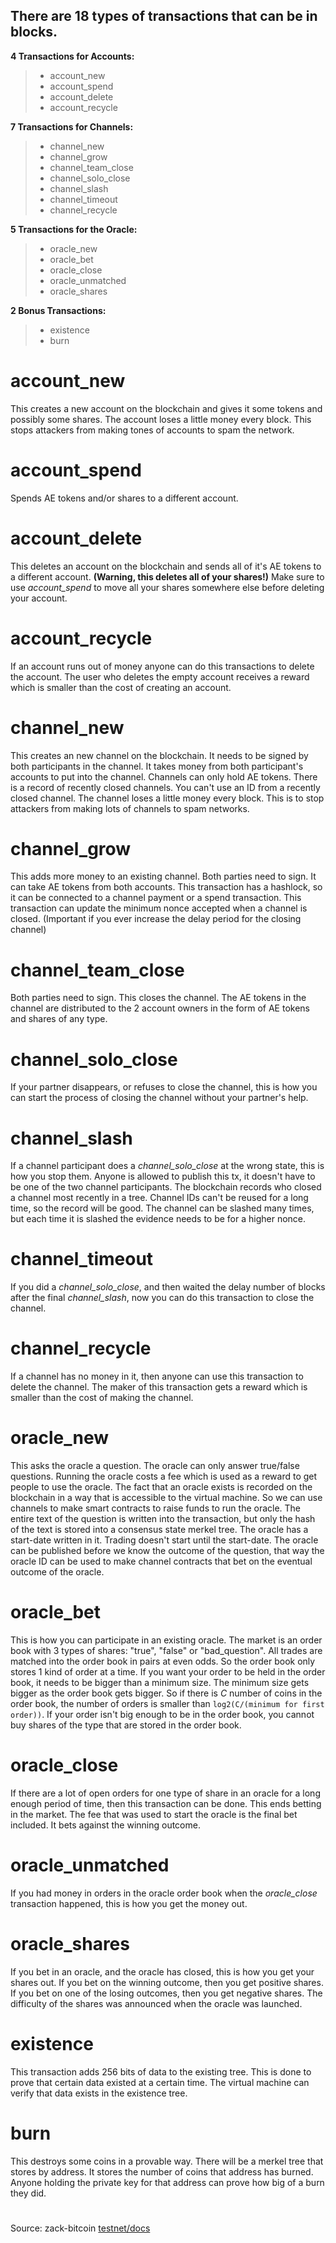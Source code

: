 ## There are 18 types of transactions that can be in blocks.

**4 Transactions for Accounts:**

> * account_new
> * account_spend
> * account_delete
>*  account_recycle

**7 Transactions for Channels:**

> * channel_new
> * channel_grow
> * channel_team_close
> * channel_solo_close
> * channel_slash
> * channel_timeout
> *  channel_recycle

**5 Transactions for the Oracle:**

> * oracle_new
> * oracle_bet
> * oracle_close
> * oracle_unmatched
> * oracle_shares

**2 Bonus Transactions:**

> * existence
> * burn

#    account_new

This creates a new account on the blockchain and gives it some tokens and possibly some shares. The account loses a little money every block. This stops attackers from making tones of accounts to spam the network.

#    account_spend

Spends AE tokens and/or shares to a different account.

#    account_delete

This deletes an account on the blockchain and sends all of it's AE tokens to a different account. **(Warning, this deletes all of your shares!)** Make sure to use _account_spend_ to move all your shares somewhere else before deleting your account.

#    account_recycle

If an account runs out of money anyone can do this transactions to delete the account. The user who deletes the empty account receives a reward which is smaller than the cost of creating an account.

#    channel_new

This creates an new channel on the blockchain. It needs to be signed by both participants in the channel. It takes money from both participant's accounts to put into the channel. Channels can only hold AE tokens. There is a record of recently closed channels. You can't use an ID from a recently closed channel. The channel loses a little money every block. This is to stop attackers from making lots of channels to spam networks.

#   channel_grow

This adds more money to an existing channel. Both parties need to sign. It can take AE tokens from both accounts. This transaction  has a hashlock, so it can be connected to a channel payment or a spend transaction. This transaction can update the minimum nonce accepted when a channel is closed. (Important if you ever increase the delay period for the closing channel)

#   channel_team_close

Both parties need to sign. This closes the channel. The AE tokens in the channel are distributed to the 2 account owners in the form of AE tokens and shares of any type.

#   channel_solo_close

If your partner disappears, or refuses to close the channel, this is how you can start the process of closing the channel without your partner's help.

#   channel_slash

If a channel participant does a _channel_solo_close_ at the wrong state, this is how you stop them. Anyone is allowed to publish this tx, it doesn't have to be one of the two channel participants. The blockchain records who closed a channel most recently in a tree. Channel IDs can't be reused for a long time, so the record will be good. The channel can be slashed many times, but each time it is slashed the evidence needs to be for a higher nonce.

#   channel_timeout

If you did a _channel_solo_close_, and then waited the delay number of blocks after the final _channel_slash_, now you can do this transaction to close the channel.

#   channel_recycle

If a channel has no money in it, then anyone can use this transaction to delete the channel. The maker of this transaction gets a reward which is smaller than the cost of making the channel.

#   oracle_new

This asks the oracle a question. The oracle can only answer true/false questions. Running the oracle costs a fee which is used as a reward to get people to use the oracle. The fact that an oracle exists is recorded on the blockchain in a way that is accessible to the virtual machine. So we can use channels to make smart contracts to raise funds to run the oracle. The entire text of the question is written into the transaction, but only the hash of the text is stored into a consensus state merkel tree. The oracle has a start-date written in it. Trading doesn't start until the start-date. The oracle can be published before we know the outcome of the question, that way the oracle ID can be used to make channel contracts that bet on the eventual outcome of the oracle.

#   oracle_bet

This is how you can participate in an existing oracle. The market is an order book with 3 types of shares: "true", "false" or "bad_question". All trades are matched into the order book in pairs at even odds. So the order book only stores 1 kind of order at a time. If you want your order to be held in the order book, it needs to be bigger than a minimum size. The minimum size gets bigger as the order book gets bigger. So if there is _C_ number of coins in the order book, the number of orders is smaller than `log2(C/(minimum for first order))`. If your order isn't big enough to be in the order book, you cannot buy shares of the type that are stored in the order book.

#   oracle_close

If there are a lot of open orders for one type of share in an oracle for a long enough period of time, then this transaction can be done. This ends betting in the market. The fee that was used to start the oracle is the final bet included. It bets against the winning outcome.

#   oracle_unmatched

If you had money in orders in the oracle order book when the _oracle_close_ transaction happened, this is how you get the money out.

#   oracle_shares

If you bet in an oracle, and the oracle has closed, this is how you get your shares out. If you bet on the winning outcome, then you get positive shares. If you bet on one of the losing outcomes, then you get negative shares. The difficulty of the shares was announced when the oracle was launched.

#   existence

This transaction adds 256 bits of data to the existing tree. This is done to prove that certain data existed at a certain time. The virtual machine can verify that data exists in the existence tree. 

#   burn

This destroys some coins in a provable way. There will be a merkel tree that stores by address. It stores the number of coins that address has burned. Anyone holding the private key for that address can prove how big of a burn they did.
# 
Source: zack-bitcoin [testnet/docs](https://github.com/aeternity/testnet/blob/master/docs/transaction_types.md)



